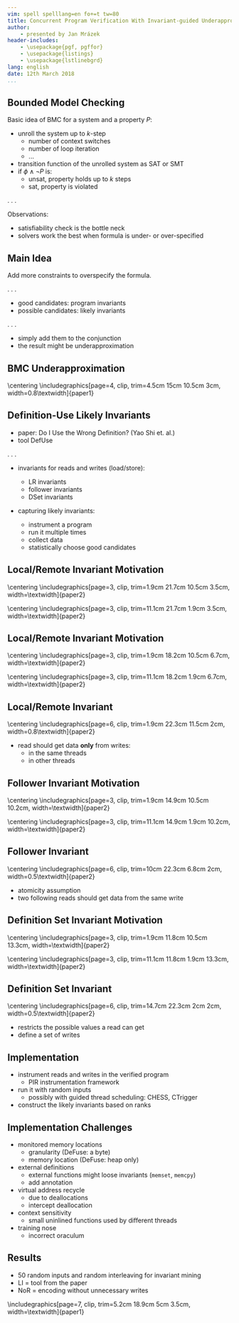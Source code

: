 ```yaml
---
vim: spell spelllang=en fo+=t tw=80
title: Concurrent Program Verification With Invariant-guided Underapproximation
author:
    - presented by Jan Mrázek
header-includes:
    - \usepackage{pgf, pgffor}
    - \usepackage{listings}
    - \usepackage{lstlinebgrd}
lang: english
date: 12th March 2018
...
```


## Bounded Model Checking

Basic idea of BMC for a system and a property $P$:

- unroll the system up to $k$-step
    - number of context switches
    - number of loop iteration
    - \...
- transition function of the unrolled system as SAT or SMT
- if $\phi\wedge\neg P$ is:
    - unsat, property holds up to $k$ steps
    - sat, property is violated

. . .

Observations:

- satisfiability check is the bottle neck
- solvers work the best when formula is under- or over-specified

## Main Idea

Add more constraints to overspecify the formula.

. . .

- good candidates: program invariants
- possible candidates: likely invariants

. . .

- simply add them to the conjunction
- the result might be underapproximation

## BMC Underapproximation

\centering
\includegraphics[page=4, clip, trim=4.5cm 15cm 10.5cm 3cm, width=0.8\textwidth]{paper1}

## Definition-Use Likely Invariants

- paper: Do I Use the Wrong Definition? (Yao Shi et. al.)
- tool DefUse

. . .

- invariants for reads and writes (load/store):
    - LR invariants
    - follower invariants
    - DSet invariants

- capturing likely invariants:
    - instrument a program
    - run it multiple times
    - collect data
    - statistically choose good candidates

## Local/Remote Invariant Motivation

\centering
\includegraphics[page=3, clip, trim=1.9cm 21.7cm 10.5cm 3.5cm, width=\textwidth]{paper2}

\centering
\includegraphics[page=3, clip, trim=11.1cm 21.7cm 1.9cm 3.5cm, width=\textwidth]{paper2}

## Local/Remote Invariant Motivation

\centering
\includegraphics[page=3, clip, trim=1.9cm 18.2cm 10.5cm 6.7cm, width=\textwidth]{paper2}

\centering
\includegraphics[page=3, clip, trim=11.1cm 18.2cm 1.9cm 6.7cm, width=\textwidth]{paper2}

## Local/Remote Invariant

\centering
\includegraphics[page=6, clip, trim=1.9cm 22.3cm 11.5cm 2cm, width=0.8\textwidth]{paper2}

- read should get data **only** from writes:
    - in the same threads
    - in other threads

## Follower Invariant Motivation

\centering
\includegraphics[page=3, clip, trim=1.9cm 14.9cm 10.5cm 10.2cm, width=\textwidth]{paper2}

\centering
\includegraphics[page=3, clip, trim=11.1cm 14.9cm 1.9cm 10.2cm, width=\textwidth]{paper2}

## Follower Invariant

\centering
\includegraphics[page=6, clip, trim=10cm 22.3cm 6.8cm 2cm, width=0.5\textwidth]{paper2}

- atomicity assumption
- two following reads should get data from the same write

## Definition Set Invariant Motivation

\centering
\includegraphics[page=3, clip, trim=1.9cm 11.8cm 10.5cm 13.3cm, width=\textwidth]{paper2}

\centering
\includegraphics[page=3, clip, trim=11.1cm 11.8cm 1.9cm 13.3cm, width=\textwidth]{paper2}

## Definition Set Invariant

\centering
\includegraphics[page=6, clip, trim=14.7cm 22.3cm 2cm 2cm, width=0.5\textwidth]{paper2}

- restricts the possible values a read can get
- define a set of writes

## Implementation

- instrument reads and writes in the verified program
    - PIR instrumentation framework
- run it with random inputs
    - possibly with guided thread scheduling: CHESS, CTrigger
- construct the likely invariants based on ranks

## Implementation Challenges

- monitored memory locations
    - granularity (DeFuse: a byte)
    - memory location (DeFuse: heap only)
- external definitions
    - external functions might loose invariants (`memset`, `memcpy`)
    - add annotation
- virtual address recycle
    - due to deallocations
    - intercept deallocation
- context sensitivity
    - small uninlined functions used by different threads
- training nose
    - incorrect oraculum

## Results

- 50 random inputs and random interleaving for invariant mining
- LI = tool from the paper
- NoR = encoding without unnecessary writes

\includegraphics[page=7, clip, trim=5.2cm 18.9cm 5cm 3.5cm, width=\textwidth]{paper1}
